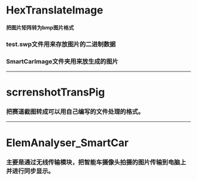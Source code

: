 # HexTranslateImage

#### 把图片矩阵转为bmp图片格式

###  test.swp文件用来存放图片的二进制数据
###  SmartCarImage文件夹用来放生成的图片

***
# scrrenshotTransPig
### 把赛道截图转成可以用自己编写的文件处理的格式。



------



# ElemAnalyser_SmartCar

### 主要是通过无线传输模块，把智能车摄像头拍摄的图片传输到电脑上并进行同步显示。





